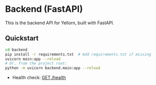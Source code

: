 # Backend (FastAPI)

This is the backend API for Yellorn, built with FastAPI.

## Quickstart


```bash
cd backend
pip install -r requirements.txt  # Add requirements.txt if missing
uvicorn main:app --reload
# Or, from the project root:
python -m uvicorn backend.main:app --reload
```

- Health check: [GET /health](http://localhost:8000/health)
